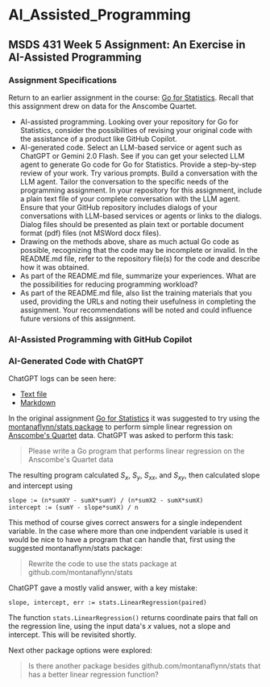 # AI_Assisted_Programming
## MSDS 431 Week 5 Assignment: An Exercise in AI-Assisted Programming

### Assignment Specifications
Return to an earlier assignment in the course: [Go for Statistics](https://github.com/chrisbcaldwell/OLS_Comparison). Recall that this assignment drew on data for the Anscombe Quartet.
* AI-assisted programming. Looking over your repository for Go for Statistics, consider the possibilities of revising your original code with the assistance of a product like GitHub Copilot.
* AI-generated code. Select an LLM-based service or agent such as ChatGPT or Gemini 2.0 Flash. See if you can get your selected LLM agent to generate Go code for Go for Statistics. Provide a step-by-step review of your work. Try various prompts. Build a conversation with the LLM agent. Tailor the conversation to the specific needs of the programming assignment. In your repository for this assignment, include a plain text file of your complete conversation with the LLM agent.  Ensure that your GitHub repository includes dialogs of your conversations with LLM-based services or agents or links to the dialogs. Dialog files should be presented as plain text or portable document format (pdf) files (not MSWord docx files).
* Drawing on the methods above, share as much actual Go code as possible, recognizing that the code may be incomplete or invalid. In the README.md file, refer to the repository file(s) for the code and describe how it was obtained.
* As part of the README.md file, summarize your experiences. What are the possibilities for reducing programming workload?
* As part of the README.md file, also list the training materials that you used, providing the URLs and noting their usefulness in completing the assignment. Your recommendations will be noted and could influence future versions of this assignment.

### AI-Assisted Programming with GitHub Copilot


### AI-Generated Code with ChatGPT
ChatGPT logs can be seen here:
* [Text file](chatgptNewCode.txt)
* [Markdown](chatgptNewCode.md)

In the original assignment [Go for Statistics](https://github.com/chrisbcaldwell/OLS_Comparison) it was suggested to try using the [montanaflynn/stats package](https://github.com/montanaflynn/stats) to perform simple linear regression on [Anscombe's Quartet](https://en.wikipedia.org/wiki/Anscombe%27s_quartet) data.  ChatGPT was asked to perform this task:

> Please write a Go program that performs linear regression on the Anscombe's Quartet data

The resulting program calculated _S<sub>x</sub>_, _S<sub>y</sub>_, _S<sub>xx</sub>_, and _S<sub>xy</sub>_, then calculated slope and intercept using
```
slope := (n*sumXY - sumX*sumY) / (n*sumX2 - sumX*sumX)
intercept := (sumY - slope*sumX) / n
```
This method of course gives correct answers for a single independent variable.  In the case where more than one indpendent variable is used it would be nice to have a program that can handle that, first using the suggested montanaflynn/stats package:

> Rewrite the code to use the stats package at github.com/montanaflynn/stats

ChatGPT gave a mostly valid answer, with a key mistake:
```
slope, intercept, err := stats.LinearRegression(paired)
```

The function `stats.LinearRegression()` returns coordinate pairs that fall on the regression line, using the input data's _x_ values, not a slope and intercept.  This will be revisited shortly.

Next other package options were explored:

> Is there another package besides github.com/montanaflynn/stats that has a better linear regression function?

